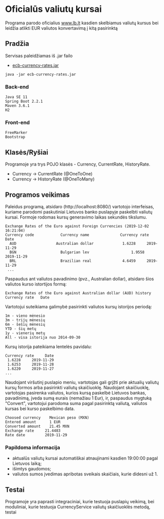 # Oficialūs valiutų kursai 

Programa parodo oficialius www.lb.lt kasdien skelbiamus valiutų kursus bei leidžia atlikti EUR valiutos konvertavimą į kitą pasirinktą

## Pradžia

Servisas paleidžiamas iš .jar failo
* [ecb-currency-rates.jar](https://we.tl/t-558XW4pndS) 
```
java -jar ecb-currency-rates.jar
```

### Back-end
```
Java SE 11 
Spring Boot 2.2.1
Maven 3.6.1
H2
```
### Front-end
```
FreeMarker
Bootstrap
```
## Klasės/Ryšiai
Programoje yra trys POJO klasės - Currency, CurrentRate, HistoryRate.
* Currency -> CurrentRate (@OneToOne)
* Currency -> HistoryRate (@OneToMany)

## Programos veikimas

Paleidus programą, atsidaro (http://localhost:8080/) vartotojo interfeisas, kuriame parodomi paskutiniai Lietuvos banko puslapyje paskelbti valiutų kursai. Formoje rodomas kursų generavimo laikas sekundės tikslumu.
```
Exchange Rates of the Euro against Foreign Currencies (2019-12-02 16:21:04)
Currency code 	         Currency name 	            Currency rate 	  Date
  AUD 	               Australian dollar 	         1.6228 	2019-11-29
  BGN 	                 Bulgarian lev 	                 1.9558 	2019-11-29
  BRL 	                 Brazilian real 	         4.6459 	2019-11-29
 ...
```
Paspaudus ant valiutos pavadinimo (pvz., Australian dollar), atsidaro šios valiutos kurso istortijos formą: 
```
Exchange Rates of the Euro against Australian dollar (AUD) history
Currency rate 	Date
```
Vartotojui suteikiama galimybė pasirinkti valiutos kursų istorijos periodą:
```
1m - vieno mėnesio
3m - trijų mėnesių
6m - šešių mėnesių
YTD - šių metų
1y - vienerių metų
All - visa istorija nuo 2014-09-30
```
Kursų istorija pateikiama lentelės pavidalu:
```
Currency rate 	  Date
 1.6228 	2019-11-29
 1.6253 	2019-11-28
 1.6220 	2019-11-27
...
```
Naudojant viršutinį puslapio meniu, vartotojas gali grįžti prie aktualių valiutų kursų formos arba pasirinkti valiutų skaičiuoklę. 
Naudojant skaičiuoklę, vartotojas pasirenka valiutos, kurios kursą paskelbė Lietuvos bankas, pavadinimą, įveda sumą eurais (nemažiau 1 Eur), ir, paspaudus mygtuką "Convert", vartotojui parodoma suma pagal pasirinktą valiutą, valiutos kursas bei kurso paskelbimo data.
```
Choosed currency 	Mexican peso (MXN)
Entered amount  	1 EUR
Converted amount 	21.45 MXN
Exchange rate 	  21.4483
Rate date 	      2019-11-29
```
### Papildoma informacija

* aktualūs valiutų kursai automatiškai atnaujinami kasdien 19:00:00 pagal Lietuvos laiką;
* išimtys gaudomos;
* valiutos sumos įvedimas apribotas sveikais skaičiais, kurie didesni už 1.

## Testai

Programoje yra paprasti integraciniai, kurie testuoja puslapių veikimą, bei moduliniai, kurie testuoja CurrencyService valiutų skaičiuoklės metodą, testai


